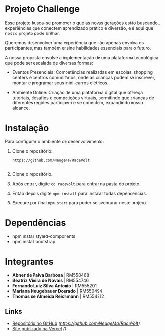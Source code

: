 # Projeto Challenge 

Esse projeto busca-se promover o que as novas gerações estão buscando.. experiências que conectem aprendizado prático e diversão, e é aqui que nosso projeto pode brilhar. 

Queremos desenvolver uma experiência que não apenas envolva os participantes, mas também ensine habilidades essenciais para o futuro.

A nossa proposta envolve a implementação de uma plataforma tecnológica que pode ser escalada de diversas formas:

- Eventos Presenciais: Competências realizadas em escolas, shopping centers e centros comunitários, onde as crianças podem se inscrever, montar e programar seus mini-carros elétricos.

- Ambiente Online: Criação de uma plataforma digital que ofereça tutoriais, desafios e competições virtuais, permitindo que crianças de diferentes regiões participem e se conectem, expandindo nosso alcance.


# Instalação 
Para configurar o ambiente de desenvolvimento:

1. Clone o repositório:
   ```sh
   https://github.com/NeugeMa/RaceVolt
  
2. Clone o repositório.
   
3. Após entrar, digite `cd racevolt` para entrar na pasta do projeto.

4. Então depois digite `npm install` para instalar todas depêndencias.

5. Execute por final `npm start` para poder se aventurar neste projeto. 

# Dependências 
- npm install styled-components
- npm install bootstrap

# Integrantes 
- **Abner de Paiva Barbosa**             | RM558468
- **Beatriz Vieira de Novais**           | RM554746
- **Fernando Luiz Silva Antonio**        | RM555201
- **Mariana Neugebauer Dourado**         | RM550494
- **Thomas de Almeida Reichmann**        | RM554812


## Links 
- [Repositório no GitHub](#) _(https://github.com/NeugeMa/RaceVolt)_
- [Site publicado na Vercel](#) _()_
